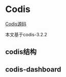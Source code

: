 # Codis

[Codis源码](https://github.com/CodisLabs/codis)

本文基于codis-3.2.2

## codis结构





## codis-dashboard
